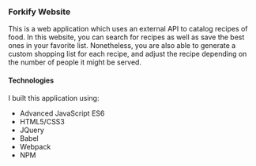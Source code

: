 ### Forkify Website

This is a web application which uses an external API to catalog recipes of food. In this website, you can search for recipes as well as save the best ones in your favorite list. Nonetheless, you are also able to generate a custom shopping list for each recipe, and adjust the recipe depending on the number of people it might be served.

#### Technologies

I built this application using: 
- Advanced JavaScript ES6
- HTML5/CSS3
- JQuery
- Babel
- Webpack
- NPM

